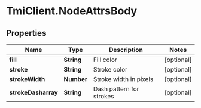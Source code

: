 # TmiClient.NodeAttrsBody

## Properties
Name | Type | Description | Notes
------------ | ------------- | ------------- | -------------
**fill** | **String** | Fill color | [optional] 
**stroke** | **String** | Stroke color | [optional] 
**strokeWidth** | **Number** | Stroke width in pixels | [optional] 
**strokeDasharray** | **String** | Dash pattern for strokes | [optional] 
